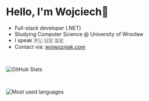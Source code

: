 # Hello, I'm Wojciech👋

- Full-stack developer (.NET)
- Studying Computer Science @ University of Wrocław
- I speak 🇵🇱 🇺🇸 🇩🇪
- Contact via: [wojwozniak.com](https://wojwozniak.com)

<br />

![GitHub Stats](https://github-readme-stats.vercel.app/api?username=wojwozniak&show_icons=true&rank_icon=github&theme=tokyonight&include_all_commits=true)

<br /> 

![Most used languages](https://github-readme-stats.vercel.app/api/top-langs?username=wojwozniak&theme=tokyonight&hide=jupyter%20notebook,racket,rich%20text%20format&layout=pie&langs_count=10)
